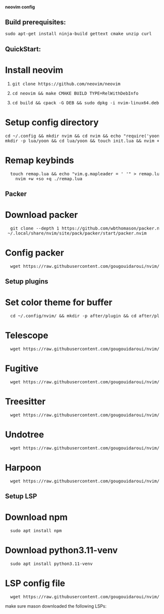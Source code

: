 #### neovim config
## Build prerequisites:
<pre>
sudo apt-get install ninja-build gettext cmake unzip curl</pre>

## QuickStart:
# Install neovim
1. <pre>git clone https://github.com/neovim/neovim</pre>
2. <pre>cd neovim && make CMAKE_BUILD_TYPE=RelWithDebInfo</pre>
3. <pre>cd build && cpack -G DEB && sudo dpkg -i nvim-linux64.deb</pre>

# Setup config directory
<pre>
cd ~/.config && mkdir nvim && cd nvim && echo "require('yoon')" > init.lua && \
mkdir -p lua/yoon && cd lua/yoon && touch init.lua && nvim +w +so +q .</pre>

# Remap keybinds
<pre>
  touch remap.lua && echo "vim.g.mapleader = ' '" > remap.lua && echo "vim.keymap.set('n', '<leader>pv', vim.cmd.Ex)" >> remap.lua &&\
    nvim +w +so +q ./remap.lua</pre>

## Packer
# Download packer
<pre>
  git clone --depth 1 https://github.com/wbthomason/packer.nvim\
 ~/.local/share/nvim/site/pack/packer/start/packer.nvim</pre>
# Config packer
<pre>
  wget https://raw.githubusercontent.com/gougouidaroui/nvim/main/lua/yoon/packer.lua && nvim +w +so +PackerSync ./packer.lua
</pre>

## Setup plugins
# Set color theme for buffer
<pre>
  cd ~/.config/nvim/ && mkdir -p after/plugin && cd after/plugin && wget https://raw.githubusercontent.com/gougouidaroui/nvim/main/after/plugin/colors.lua && nvim +so +q ./colors.lua
</pre>

# Telescope
<pre>
  wget https://raw.githubusercontent.com/gougouidaroui/nvim/main/after/plugin/telescope.lua && nvim +so ./telescope.lua
</pre>

# Fugitive
<pre>
  wget https://raw.githubusercontent.com/gougouidaroui/nvim/main/after/plugin/fugitive.lua && nvim +so ./fugitive.lua
</pre>

# Treesitter
<pre>
  wget https://raw.githubusercontent.com/gougouidaroui/nvim/main/after/plugin/treesitter.lua && nvim +so ./treesitter.lua
</pre>

# Undotree
<pre>
  wget https://raw.githubusercontent.com/gougouidaroui/nvim/main/after/plugin/undotree.lua && nvim +so ./undotree.lua
</pre>

# Harpoon
<pre>
  wget https://raw.githubusercontent.com/gougouidaroui/nvim/main/after/plugin/harpoon.lua && nvim +so ./harpoon.lua
</pre>

## Setup LSP
# Download npm
<pre>
  sudo apt install npm
</pre>
# Download python3.11-venv
<pre>
  sudo apt install python3.11-venv
</pre>

# LSP config file
<pre>
  wget https://raw.githubusercontent.com/gougouidaroui/nvim/main/after/plugin/lsp.lua && nvim +so ./lsp.lua
</pre>

make sure mason downloaded the following LSPs:
